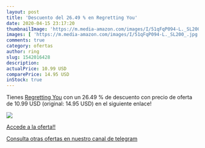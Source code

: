 ```yaml
---
layout: post
title: 'Descuento del 26.49 % en Regretting You'
date: 2020-04-15 23:17:20
thumbnailImage: 'https://m.media-amazon.com/images/I/51qFqP094-L._SL200_.jpg'
images: [ 'https://m.media-amazon.com/images/I/51qFqP094-L._SL200_.jpg' ]
comments: true
category: ofertas
author: ring
slug: 1542016428
description:
actualPrice: 10.99 USD
comparePrice: 14.95 USD
inStock: true
---
```


Tienes [Regretting You](https://www.amazon.com/dp/1542016428/?tag=redken08-20) con un 26.49 % de descuento con precio de oferta de 10.99 USD (original: 14.95 USD) en el siguiente enlace!

[![](https://m.media-amazon.com/images/I/51qFqP094-L._SL200_.jpg)](https://www.amazon.com/dp/1542016428/?tag=redken08-20)

[Accede a la oferta!!](https://www.amazon.com/dp/1542016428/?tag=redken08-20)

[Consulta otras ofertas en nuestro canal de telegram](https://t.me/s/ofertas25)
